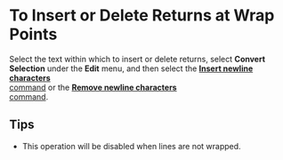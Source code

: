 # To Insert or Delete Returns at Wrap Points

Select the text within which to insert or delete returns, select **Convert Selection** under the **Edit** menu, and then select the
[**Insert newline characters** \
command](../../cmd/edit/insert_cr_wrap)
or the [**Remove newline characters** \
command](../../cmd/edit/delete_cr_wrap).

## Tips

- This operation will be disabled when lines are not wrapped.
